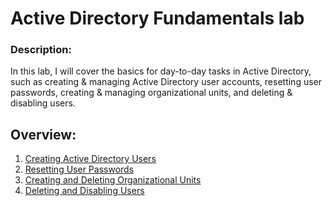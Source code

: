 # Active Directory Fundamentals lab
### Description:
In this lab, I will cover the basics for day-to-day tasks in Active Directory, such as creating & managing Active Directory user accounts, resetting user passwords, creating & managing organizational units, and deleting & disabling users.
## Overview: 
1. [Creating Active Directory Users](https://github.com/jvilla1901/activeDirectoryFundamentals/blob/main/creatingActiveDirectoryUsers.md)
2. [Resetting User Passwords](https://github.com/jvilla1901/activeDirectoryFundamentals/blob/main/resettingUserPasswords.md)
3. [Creating and Deleting Organizational Units](https://github.com/jvilla1901/activeDirectoryFundamentals/blob/main/creatingAndDeletingOU.md)
4. [Deleting and Disabling Users](https://github.com/jvilla1901/activeDirectoryFundamentals/blob/main/deletingAndDisablingUsers.md)
